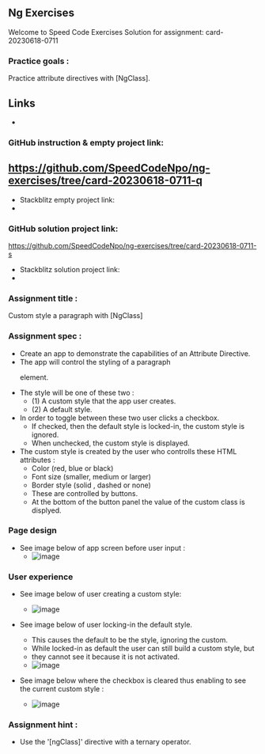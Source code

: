 ## Ng Exercises
Welcome to Speed Code Exercises
Solution for assignment:  card-20230618-0711

### Practice goals :

Practice attribute directives with [NgClass].

## Links
- 
### GitHub instruction & empty project link:
   https://github.com/SpeedCodeNpo/ng-exercises/tree/card-20230618-0711-q
-
- Stackblitz empty project link:
-
### GitHub solution project link:
   https://github.com/SpeedCodeNpo/ng-exercises/tree/card-20230618-0711-s

- Stackblitz solution project link:
- 

### Assignment title :
Custom style a paragraph with [NgClass]

### Assignment spec :
- Create an app to demonstrate the capabilities of an Attribute Directive.
- The app will control the styling of a paragraph <p> element.
- The style will be one of these two :
  - (1) A custom style that the app user creates.
  - (2) A default style.
- In order to toggle between these two user clicks a checkbox.
  - If checked, then the default style is locked-in, the custom style is ignored.
  - When unchecked, the custom style is displayed.
- The custom style is created by the user who controlls these HTML attributes :
  - Color (red, blue or black)
  - Font size (smaller, medium or larger)
  - Border style (solid , dashed or none)
  - These are controlled by buttons.
  - At the bottom of the button panel the value of the custom class is displyed.

### Page design
- See image below of app screen before user input :
  - ![image](https://github.com/SpeedCodeNpo/ng-exercises/assets/132397719/eefbf556-3b5c-48d6-b445-4bb8d1db3dcb)

### User experience
- See image below of user creating a custom style:
  - ![image](https://github.com/SpeedCodeNpo/ng-exercises/assets/132397719/1169632b-a331-4cd0-883b-7e0d3d942771)

- See image below of user locking-in the default style.
  - This causes the default to be the style, ignoring the custom.
  - While locked-in as default the user can still build a custom style, but
  - they cannot see it because it is not activated.
  - ![image](https://github.com/SpeedCodeNpo/ng-exercises/assets/132397719/196260ad-00a7-4523-b942-eb83a1a88783)

- See image below where the checkbox is cleared thus enabling to see the current custom style :
  - ![image](https://github.com/SpeedCodeNpo/ng-exercises/assets/132397719/3dce33d6-6a44-4a24-9842-fd24c3100137)

### Assignment hint :
- Use the '[ngClass]' directive with a ternary operator.
